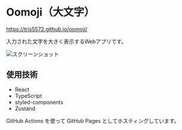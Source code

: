 # Oomoji（大文字）

https://tris5572.github.io/oomoji/

入力された文字を大きく表示するWebアプリです。

![スクリーンショット](https://github.com/tris5572/oomoji/assets/68403260/bf71344f-b66b-431e-b5b7-b91f302e17d7)

## 使用技術

- React
- TypeScript
- styled-components
- Zustand

GitHub Actions を使って GitHub Pages としてホスティングしています。
